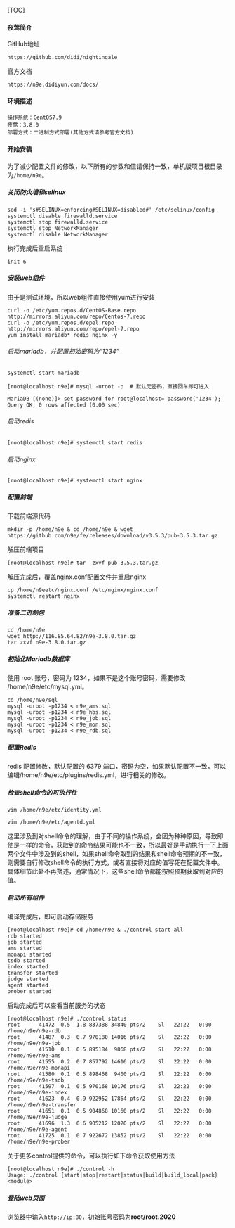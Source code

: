 [TOC]

#### 夜莺简介
GitHub地址
```Shell
https://github.com/didi/nightingale
```

官方文档
```Shell
https://n9e.didiyun.com/docs/
```

#### 环境描述
```Shell
操作系统：CentOS7.9
夜莺：3.8.0
部署方式：二进制方式部署(其他方式请参考官方文档)
```

#### 开始安装

为了减少配置文件的修改，以下所有的参数和值请保持一致，单机版项目根目录为```/home/n9e```。

##### 关闭防火墙和selinux

```Shell
sed -i 's#SELINUX=enforcing#SELINUX=disabled#' /etc/selinux/config
systemctl disable firewalld.service
systemctl stop firewalld.service
systemctl stop NetworkManager
systemctl disable NetworkManager
```

执行完成后重启系统

```Shell
init 6
```

##### 安装web组件
由于是测试环境，所以web组件直接使用yum进行安装
```Shell
curl -o /etc/yum.repos.d/CentOS-Base.repo http://mirrors.aliyun.com/repo/Centos-7.repo
curl -o /etc/yum.repos.d/epel.repo http://mirrors.aliyun.com/repo/epel-7.repo
yum install mariadb* redis nginx -y
```

###### 启动mariadb，并配置初始密码为“1234”
```Shell
systemctl start mariadb

[root@localhost n9e]# mysql -uroot -p  # 默认无密码，直接回车即可进入

MariaDB [(none)]> set password for root@localhost= password('1234');
Query OK, 0 rows affected (0.00 sec)
```

###### 启动redis

```Shell
[root@localhost n9e]# systemctl start redis
```

###### 启动nginx

```Shell
[root@localhost n9e]# systemctl start nginx
```

##### 配置前端

下载前端源代码
```Shell
mkdir -p /home/n9e & cd /home/n9e & wget https://github.com/n9e/fe/releases/download/v3.5.3/pub-3.5.3.tar.gz
```

解压前端项目

```Shell
[root@localhost n9e]# tar -zxvf pub-3.5.3.tar.gz
```

解压完成后，覆盖nginx.conf配置文件并重启nginx

```Shell
cp /home/n9eetc/nginx.conf /etc/nginx/nginx.conf
systemctl restart nginx
```

##### 准备二进制包
```Shell
cd /home/n9e
wget http://116.85.64.82/n9e-3.8.0.tar.gz
tar zxvf n9e-3.8.0.tar.gz
```

##### 初始化Mariadb数据库

使用 root 账号，密码为 1234，如果不是这个账号密码，需要修改 /home/n9e/etc/mysql.yml。

```Shell
cd /home/n9e/sql
mysql -uroot -p1234 < n9e_ams.sql
mysql -uroot -p1234 < n9e_hbs.sql
mysql -uroot -p1234 < n9e_job.sql
mysql -uroot -p1234 < n9e_mon.sql
mysql -uroot -p1234 < n9e_rdb.sql
```

##### 配置Redis

redis 配置修改，默认配置的 6379 端口，密码为空，如果默认配置不一致，可以编辑/home/n9e/etc/plugins/redis.yml，进行相关的修改。

##### 检查shell命令的可执行性

```Shell
vim /home/n9e/etc/identity.yml

vim /home/n9e/etc/agentd.yml
```

这里涉及到对shell命令的理解，由于不同的操作系统，会因为种种原因，导致即使是一样的命令，获取到的命令结果可能也不一致，所以最好是手动执行一下上面两个文件中涉及到的shell，如果shell命令取到的结果和shell命令预期的不一致，则需要自行修改shell命令的执行方式，或者直接将对应的值写死在配置文件中。具体细节此处不再赘述，通常情况下，这些shell命令都能按照预期获取到对应的值。

##### 启动所有组件

编译完成后，即可启动存储服务

```Shell
[root@localhost n9e]# cd /home/n9e & ./control start all
rdb started
job started
ams started
monapi started
tsdb started
index started
transfer started
judge started
agent started
prober started
```

启动完成后可以查看当前服务的状态

```Shell
[root@localhost n9e]# ./control status
root      41472  0.5  1.8 837388 34840 pts/2    Sl   22:22   0:00 /home/n9e/n9e-rdb
root      41487  0.3  0.7 970180 14016 pts/2    Sl   22:22   0:00 /home/n9e/n9e-job
root      41510  0.1  0.5 895184  9868 pts/2    Sl   22:22   0:00 /home/n9e/n9e-ams
root      41555  0.2  0.7 857792 14616 pts/2    Sl   22:22   0:00 /home/n9e/n9e-monapi
root      41580  0.1  0.5 898468  9400 pts/2    Sl   22:22   0:00 /home/n9e/n9e-tsdb
root      41597  0.1  0.5 970168 10176 pts/2    Sl   22:22   0:00 /home/n9e/n9e-index
root      41623  0.4  0.9 922952 17864 pts/2    Sl   22:22   0:00 /home/n9e/n9e-transfer
root      41651  0.1  0.5 904868 10160 pts/2    Sl   22:22   0:00 /home/n9e/n9e-judge
root      41696  1.3  0.6 905212 12020 pts/2    Sl   22:22   0:00 /home/n9e/n9e-agent
root      41725  0.1  0.7 922672 13852 pts/2    Sl   22:22   0:00 /home/n9e/n9e-prober
```

关于更多control提供的命令，可以执行如下命令获取使用方法

```Shell
[root@localhost n9e]# ./control -h
Usage: ./control {start|stop|restart|status|build|build_local|pack} <module>
```

##### 登陆web页面

浏览器中输入```http://ip:80```，初始账号密码为**root/root.2020**